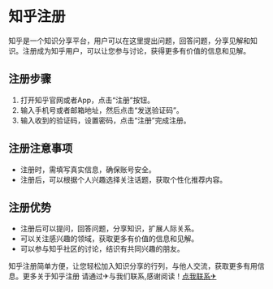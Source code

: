 # 知乎注册

知乎是一个知识分享平台，用户可以在这里提出问题，回答问题，分享见解和知识。注册成为知乎用户，可以让您参与讨论，获得更多有价值的信息和见解。

## 注册步骤

1. 打开知乎官网或者App，点击“注册”按钮。
2. 输入手机号或者邮箱地址，然后点击“发送验证码”。
3. 输入收到的验证码，设置密码，点击“注册”完成注册。

## 注册注意事项

- 注册时，需填写真实信息，确保账号安全。
- 注册后，可以根据个人兴趣选择关注话题，获取个性化推荐内容。

## 注册优势

- 注册后可以提问，回答问题，分享知识，扩展人际关系。
- 可以关注感兴趣的领域，获取更多有价值的信息和见解。
- 可以参与知乎社区的讨论，结识有共同兴趣的朋友。

知乎注册简单方便，让您轻松加入知识分享的行列，与他人交流，获取更多有用信息。更多关于知乎注册 请通过✈与我们联系,感谢阅读！[点我联系✈](https://wiki.k02.cc)